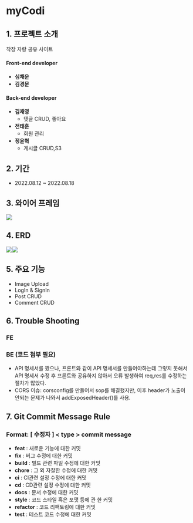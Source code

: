 # myCodi
## 1. 프로젝트 소개
착장 자랑 공유 사이트 

#### Front-end developer
- **심채운**
- **김경문**
#### Back-end developer
- **김재영**
  * 댓글 CRUD, 좋아요
- **전태훈**
  * 회원 관리
- **정윤혁**
  * 게시글 CRUD,S3

## 2. 기간
- 2022.08.12 ~ 2022.08.18

## 3. 와이어 프레임

![](wireFrame.png)
## 4. ERD
![](table.png)![](class.png)


## 5. 주요 기능
-  Image Upload
-  LogIn & SignIn
-  Post CRUD
-  Comment CRUD


## 6. Trouble Shooting
### FE

### BE (코드 첨부 필요)
- API 명세서를 짰으나, 프론트와 같이 API 명세서를 만들어야하는데 그렇지 못해서  API 명세서 수정 후 프론트와 공유하지 않아서 오류 발생하여 req,res를 수정하는 절차가 많았다.
- CORS 이슈: corsconfig를 만들어서 sop를 해결했지만, 이후 header가 노출이 안되는 문제가 나와서 addExposedHeader()를 사용.




## 7. Git Commit Message Rule

### **Format: [ 수정자 ] < type > commit message**

- **feat** : 새로운 기능에 대한 커밋
- **fix** : 버그 수정에 대한 커밋
- **build** : 빌드 관련 파일 수정에 대한 커밋
- **chore** : 그 외 자잘한 수정에 대한 커밋
- **ci** : CI관련 설정 수정에 대한 커밋
- **cd** : CD관련 설정 수정에 대한 커밋
- **docs** : 문서 수정에 대한 커밋
- **style** : 코드 스타일 혹은 포맷 등에 관 한 커밋
- **refactor** : 코드 리팩토링에 대한 커밋
- **test** : 테스트 코드 수정에 대한 커밋
